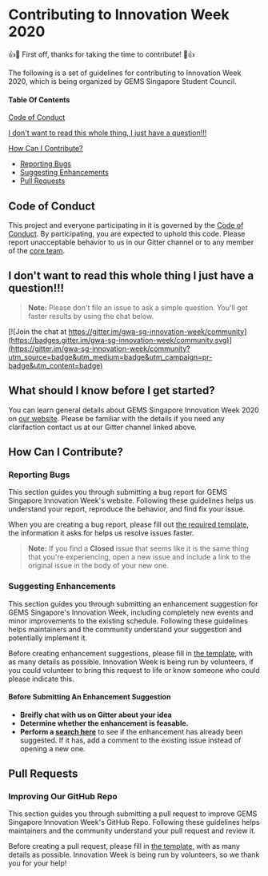 # Contributing to Innovation Week 2020

:+1::tada: First off, thanks for taking the time to contribute! :tada::+1:

The following is a set of guidelines for contributing to Innovation Week 2020, which is being organized by GEMS Singapore Student Council.
#### Table Of Contents

[Code of Conduct](#code-of-conduct)

[I don't want to read this whole thing, I just have a question!!!](#i-dont-want-to-read-this-whole-thing-i-just-have-a-question)

[How Can I Contribute?](#how-can-i-contribute)
  * [Reporting Bugs](#reporting-bugs)
  * [Suggesting Enhancements](#suggesting-enhancements)
  * [Pull Requests](#pull-requests)

## Code of Conduct

This project and everyone participating in it is governed by the [Code of Conduct](CODE_OF_CONDUCT.md). By participating, you are expected to uphold this code. Please report unacceptable behavior to us in our Gitter channel or to any member of the [core team](https://gemssingaporestudentcouncil.github.io/innovationweek2020/#the-team).

## I don't want to read this whole thing I just have a question!!!

> **Note:** Please don't file an issue to ask a simple question. You'll get faster results by using the chat below.

[![Join the chat at https://gitter.im/gwa-sg-innovation-week/community](https://badges.gitter.im/gwa-sg-innovation-week/community.svg)](https://gitter.im/gwa-sg-innovation-week/community?utm_source=badge&utm_medium=badge&utm_campaign=pr-badge&utm_content=badge)

## What should I know before I get started?

You can learn general details about GEMS Singapore Innovation Week 2020 on [our website](https://gemssingaporestudentcouncil.github.io/innovationweek2020/). Please be familiar with the details if you need any clarifaction contact us at our Gitter channel linked above.

## How Can I Contribute?

### Reporting Bugs

This section guides you through submitting a bug report for GEMS Singapore Innovation Week's website. Following these guidelines helps us understand your report, reproduce the behavior, and find fix your issue.

When you are creating a bug report, please fill out [the required template](https://github.com/gemssingaporestudentcouncil/innovationweek2020/blob/master/.github/ISSUE_TEMPLATE/bug-report.md), the information it asks for helps us resolve issues faster.

> **Note:** If you find a **Closed** issue that seems like it is the same thing that you're experiencing, open a new issue and include a link to the original issue in the body of your new one.

### Suggesting Enhancements

This section guides you through submitting an enhancement suggestion for GEMS Singapore's Innovation Week, including completely new events and minor improvements to the existing schedule. Following these guidelines helps maintainers and the community understand your suggestion and potentially implement it.

Before creating enhancement suggestions, please fill in [the template](https://github.com/gemssingaporestudentcouncil/innovationweek2020/blob/master/.github/ISSUE_TEMPLATE/feature_request.md), with as many details as possible. Innovation Week is being run by volunteers, if you could volunteer to bring this request to life or know someone who could please indicate this.

#### Before Submitting An Enhancement Suggestion

* **Breifly chat with us on Gitter about your idea**
* **Determine whether the enhancement is feasable.**
* **Perform a [search here](https://github.com/gemssingaporestudentcouncil/innovationweek2020/issues)** to see if the enhancement has already been suggested. If it has, add a comment to the existing issue instead of opening a new one.

## Pull Requests

### Improving Our GitHub Repo

This section guides you through submitting a pull request to improve GEMS Singapore Innovation Week's GitHub Repo. Following these guidelines helps maintainers and the community understand your pull request and review it.

Before creating a pull request, please fill in [the template](https://github.com/gemssingaporestudentcouncil/innovationweek2020/blob/master/.github/PULL_REQUEST_TEMPLATE/code_improvement_template.md), with as many details as possible. Innovation Week is being run by volunteers, so we thank you for your help!
